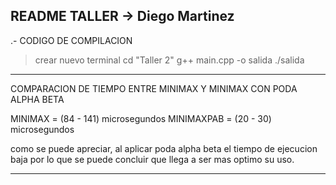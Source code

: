 README TALLER -> Diego Martinez
--------------------------------
.- CODIGO DE COMPILACION
>crear nuevo terminal
cd "Taller 2"
g++ main.cpp -o salida
./salida
--------------------------------

COMPARACION DE TIEMPO ENTRE MINIMAX Y MINIMAX CON PODA ALPHA BETA

MINIMAX = (84 - 141) microsegundos
MINIMAXPAB = (20 - 30) microsegundos

como se puede apreciar, al aplicar poda alpha beta el tiempo de ejecucion baja
por lo que se puede concluir que llega a ser mas optimo su uso.

--------------------------------